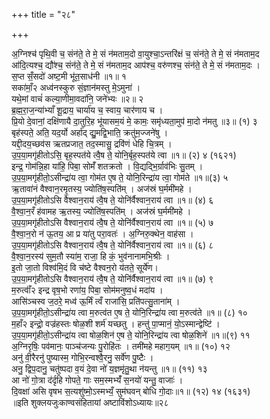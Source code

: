 +++
title = "२८"

+++

अ॒ग्निश्च॑ पृथि॒वी च॒ संन॑ते॒ ते मे॒ सं न॑मताम॒दो वा॒युश्चा॒ऽन्तरि॑क्षं च॒ संन॑ते॒ ते मे॒ सं न॑मताम॒द  
आ॑दि॒त्यश्च॒ द्यौ॑श्च॒ संन॑ते॒ ते मे॒ सं न॑मताम॒द आप॑श्च॒ वरु॑णश्च॒ संन॑ते॒ ते मे॒ सं न॑मताम॒दः ।  
स॒प्त सँ॒सदो॑ अष्ट॒मी भू॑त॒साध॑नी ॥१॥ १  
सका॑माँ॒२ अध्व॑नस्कुरु सं॒ज्ञान॑मस्तु मे॒ऽमुना॑ ।  
यथे॒मां वाचं॑ कल्या॒णीमा॒वदा॑नि॒ जने॑भ्यः ॥२॥ २  
ब्र॒ह्म॒रा॒ज॒न्या॑भ्याँ शू॒द्राय॒ चार्या॑य च॒ स्वाय॒ चार॑णाय च ।  
प्रि॒यो दे॒वानां॒ दक्षि॑णायै दा॒तुरि॒ह भू॑यासम॒यं मे॒ कामः॒ समृ॑ध्यता॒मुप॑ मा॒दो न॑मतु ॥३॥ (१) ३  
बृह॑स्पते॒ अति॒ यद॒र्यो अर्हा॑द् द्यु॒मद्वि॒भाति॒ क्रतु॑म॒ज्जने॑षु ।  
यद्दी॒दय॒च्छव॑स ऋतप्रजात॒ तद॒स्मासु॒ द्रवि॑णं धेहि चि॒त्रम् ।  
उ॒प॒या॒मगृ॑हीतोऽसि॒ बृह॒स्पत॑ये त्वै॒ष ते॒ योनि॒र्बृह॒स्पत॑ये त्वा ॥१॥ (२) ४ (१६२१)  
इन्द्र॒ गोम॑न्नि॒हा या॑हि॒ पिबा॒ सोमँ॑ शतक्रतो । वि॒द्यद्भि॒र्ग्राव॑भिः सु॒तम् ।  
उ॒प॒या॒मगृ॑हीतो॒ऽसीन्द्रा॑य त्वा॒ गोम॑त ए॒ष ते॒ योनि॒रिन्द्रा॑य त्वा॒ गोम॑ते ॥१॥(३) ५  
ऋ॒तावा॑नं वैश्वान॒रमृ॒तस्य॒ ज्योति॑ष॒स्पति॑म् । अज॑स्रं घ॒र्ममी॑महे ।  
उ॒प॒या॒मगृ॑हीतोऽसि वैश्वान॒राय॑ त्वै॒ष ते॒ योनि॑र्वैश्वान॒राय॑ त्वा ॥१॥ (४) ६  
वै॒श्वा॒न॒रँ ह॑वामह ऋ॒तस्य॒ ज्योति॑ष॒स्पति॑म् । अज॑स्रं घ॒र्ममी॑महे ।  
उ॒प॒या॒मगृ॑हीतोऽसि वैश्वान॒राय॑ त्वै॒ष ते॒ योनि॑र्वैश्वान॒राय॑ त्वा ॥१॥ (५) ७  
वै॒श्वा॒न॒रो न॑ ऊ॒तय॒ आ प्र या॑तु परा॒वतः॑ । अ॒ग्निरु॒क्थेन॒ वाह॑सा ।  
उ॒प॒या॒मगृ॑हीतोऽसि वैश्वान॒राय॑ त्वै॒ष ते॒ योनि॑र्वैश्वान॒राय॑ त्वा ॥१॥ (६) ८  
वै॒श्वा॒न॒रस्य॑ सुम॒तौ स्या॑म॒ राजा॒ हि कं॒ भुव॑नानामभि॒श्रीः ।  
इ॒तो जा॒तो विश्व॑मि॒दं वि च॑ष्टे वैश्वन॒रो य॑तते॒ सूर्ये॑ण।  
उ॒प॒या॒मगृ॑हीतोऽसि वैश्वान॒राय॑ त्वै॒ष ते॒ योनि॑र्वैश्वान॒राय॑ त्वा ॥१॥ (७) ९  
म॒रुत्वाँ॑२ इन्द्र वृष॒भो रणा॑य॒ पिबा॒ सोम॑मनुष्व॒धं मदा॑य ।  
आसि॑ञ्चस्व ज॒ठरे॒ मध्व॑ ऊ॒र्मिं त्वँ राजा॑सि॒ प्रति॑पत्सु॒ताना॑म् ।  
उ॒प॒या॒मगृ॑हीतो॒ऽसीन्द्रा॑य त्वा म॒रुत्व॑त ए॒ष ते॒ योनि॒रिन्द्रा॑य त्वा म॒रुत्व॑ते ॥१॥ (८) १०  
म॒हाँ२ इन्द्रो॒ वज्र॑हस्तः षोळ॒शी शर्म॑ यच्छतु । हन्तु॑ पा॒प्मानं॒ यो॒ऽस्मान्द्वेष्टि॑ ।  
उ॒प॒या॒मगृ॑हीतो॒ऽसीन्द्रा॑य त्वा षोळ॒शिन॑ ए॒ष ते॒ योनि॒रिन्द्रा॑य त्वा षोळ॒शिने॑ ॥१॥(९) ११  
अ॒ग्निरृषिः॒ पव॑मानः॒ पाञ्च॑जन्यः पु॒रोहि॑तः । तमी॑महे महाग॒यम् ॥१॥ (१०) १२  
अनु॑ वी॒रैरनु॑ पुष्यास्म॒ गोभि॒रन्वश्वै॒रनु॒ सर्वे॑ण पु॒ष्टैः ।  
अनु॒ द्विप॒दानु॒ चतु॑ष्पदा व॒यं दे॒वा नो॑ य॒ज्ञमृ॑तु॒था न॑यन्तु ॥१॥ (११) १३  
आ नो॑ गो॒त्रा द॑र्दृहि गोपते॒ गाः सम॒स्मभ्यँ॑ स॒नयो॑ यन्तु॒ वाजाः॑ ।  
दि॒वक्षा॑ असि वृषभ स॒त्यशु॑ष्मो॒ऽस्मभ्यँ॒ सुम॑घवन् बोधि गो॒दाः॥१॥ (१२) १४ (१६३१)  
॥इति शुक्लयजुःकाण्वसंहितायां अष्टाविंशोऽध्यायः॥२८